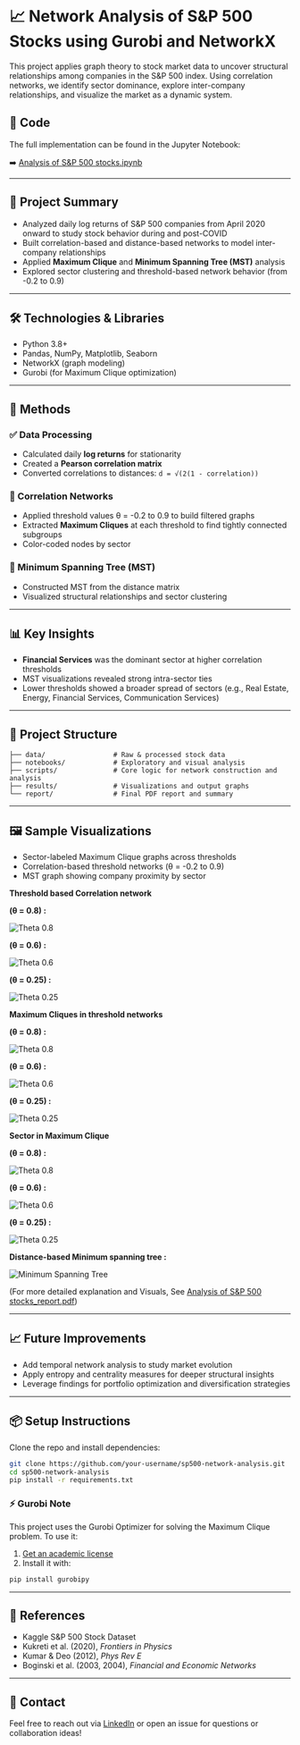 # 📈 Network Analysis of S&P 500 Stocks using Gurobi and NetworkX

This project applies graph theory to stock market data to uncover structural relationships among companies in the S&P 500 index. Using correlation networks, we identify sector dominance, explore inter-company relationships, and visualize the market as a dynamic system.

## 🧾 Code

The full implementation can be found in the Jupyter Notebook:

➡️ [Analysis of S&P 500 stocks.ipynb](./Analysis%20of%20S&P%20500%20stocks.ipynb)

---

## 🚀 Project Summary

- Analyzed daily log returns of S&P 500 companies from April 2020 onward to study stock behavior during and post-COVID
- Built correlation-based and distance-based networks to model inter-company relationships
- Applied **Maximum Clique** and **Minimum Spanning Tree (MST)** analysis
- Explored sector clustering and threshold-based network behavior (from -0.2 to 0.9)

---

## 🛠 Technologies & Libraries

- Python 3.8+
- Pandas, NumPy, Matplotlib, Seaborn
- NetworkX (graph modeling)
- Gurobi (for Maximum Clique optimization)

---

## 🧪 Methods

### ✅ Data Processing
- Calculated daily **log returns** for stationarity
- Created a **Pearson correlation matrix**
- Converted correlations to distances: `d = √(2(1 - correlation))`

### 🔗 Correlation Networks
- Applied threshold values θ = -0.2 to 0.9 to build filtered graphs
- Extracted **Maximum Cliques** at each threshold to find tightly connected subgroups
- Color-coded nodes by sector

### 🌳 Minimum Spanning Tree (MST)
- Constructed MST from the distance matrix
- Visualized structural relationships and sector clustering

---

## 📊 Key Insights

- **Financial Services** was the dominant sector at higher correlation thresholds
- MST visualizations revealed strong intra-sector ties
- Lower thresholds showed a broader spread of sectors (e.g., Real Estate, Energy, Financial Services, Communication Services)

---

## 📂 Project Structure

```
├── data/                 # Raw & processed stock data
├── notebooks/            # Exploratory and visual analysis
├── scripts/              # Core logic for network construction and analysis
├── results/              # Visualizations and output graphs
└── report/               # Final PDF report and summary
```

---

## 🖼 Sample Visualizations

- Sector-labeled Maximum Clique graphs across thresholds
- Correlation-based threshold networks (θ = -0.2 to 0.9)
- MST graph showing company proximity by sector

**Threshold based Correlation network**

**(θ = 0.8) :**

![Theta 0.8](./images/12(0.8).png)

**(θ = 0.6) :**

![Theta 0.6](./images/14(0.6).png)

**(θ = 0.25) :**

![Theta 0.25](./images/15(0.25).png)

**Maximum Cliques in threshold networks**

**(θ = 0.8) :**

![Theta 0.8](./images/22(0.8).png)

**(θ = 0.6) :**

![Theta 0.6](./images/24(0.6).png)

**(θ = 0.25) :**

![Theta 0.25](./images/25(0.25).png)

**Sector in Maximum Clique**

**(θ = 0.8) :**

![Theta 0.8](./images/32(0.8).png)

**(θ = 0.6) :**

![Theta 0.6](./images/34(0.6).png)

**(θ = 0.25) :**

![Theta 0.25](./images/35(0.25).png)

**Distance-based Minimum spanning tree :**

![Minimum Spanning Tree](./images/Minimum%20Spanning%20Tree.png)

(For more detailed explanation and Visuals, See [Analysis of S&P 500 stocks_report.pdf](./Analysis%20of%20S&P%20500%20stocks_report.pdf))

---

## 📈 Future Improvements

- Add temporal network analysis to study market evolution
- Apply entropy and centrality measures for deeper structural insights
- Leverage findings for portfolio optimization and diversification strategies

---

## 📦 Setup Instructions

Clone the repo and install dependencies:

```bash
git clone https://github.com/your-username/sp500-network-analysis.git
cd sp500-network-analysis
pip install -r requirements.txt
```

### ⚡ Gurobi Note
This project uses the Gurobi Optimizer for solving the Maximum Clique problem. To use it:

1. [Get an academic license](https://www.gurobi.com/academia/academic-program-and-licenses/)
2. Install it with:

```bash
pip install gurobipy
```

---

## 📒 References

- Kaggle S&P 500 Stock Dataset  
- Kukreti et al. (2020), *Frontiers in Physics*  
- Kumar & Deo (2012), *Phys Rev E*  
- Boginski et al. (2003, 2004), *Financial and Economic Networks*

---

## 📩 Contact

Feel free to reach out via [LinkedIn](https://www.linkedin.com/in/prannoy-k/) or open an issue for questions or collaboration ideas!
